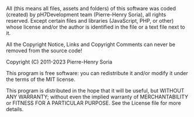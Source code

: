 All (this means all files, assets and folders) of this software was coded (created) by pH7Development team (Pierre-Henry Soria), all rights reserved.
Except certain files and libraries (JavaScript, PHP, or other) whose license and/or the author is identified in the file or a text file next to it.

All the Copyright Notice, Links and Copyright Comments can never be removed from the source code!

Copyright (C) 2011-2023  Pierre-Henry Soria

This program is free software: you can redistribute it and/or modify
it under the terms of the MIT license.

This program is distributed in the hope that it will be useful,
but WITHOUT ANY WARRANTY; without even the implied warranty of
MERCHANTABILITY or FITNESS FOR A PARTICULAR PURPOSE.
See the License file for more details.
